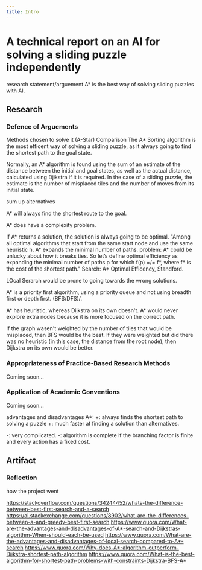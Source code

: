 ```yaml
---
title: Intro
---
```


# A technical report on an AI for solving a sliding puzzle independently

research statement/arguement
A* is the best way of solving sliding puzzles with AI.

## Research

### Defence of Arguements

Methods chosen to solve it (A-Star)
Comparison
The A* Sorting algorithm is the most efficent way of solving a sliding puzzle, as it always going to find the shortest path to the goal state.

Normally, an A* algorithm is found using the sum of an estimate of the distance between the initial and goal states, as well as the actual distance, calculated using Djikstra if it is required.
In the case of a sliding puzzle, the estimate is the number of misplaced tiles and the number of moves from its initial state.

sum up alternatives

A* will always find the shortest route to the goal.

A* does have a complexity problem.

If A* returns a solution, the solution is always going to be optimal.
"Among all optimal algorithms that start from the same start node and use the same heuristic h, A* expands the minimal number of paths.
problem: A* could be unlucky about how it breaks ties.
So let’s define optimal efficiency as expanding the minimal number of paths p for which f(p) =/= f*, where f* is the cost of the shortest path." Search: A* Optimal Efficency, Standford.

LOcal Serarch would be prone to going towards the wrong solutions.

A* is a priority first algorithm, using a priority queue and not using breadth first or depth first. (BFS/DFS)/.

A* has heuristic, whereas Dijkstra on its own doesn't.  A* would never explore extra nodes because it is more focused on the correct path.

If the graph wasen't weighted by the number of tiles that would be misplaced, then BFS would be the best. If they were weighted but did there was no heuristic (in this case, the distance from the root node), then Dijkstra on its own would be better.


### Appropriateness of Practice-Based Research Methods
Coming soon...

### Application of Academic Conventions
Coming soon...


advantages and disadvantages
A*:
+: always finds the shortest path to solving a puzzle
+: much faster at finding a solution than alternatives.

-: very complicated.
-: algorithm is complete if the branching factor is finite and every action has a fixed cost.


## Artifact

### Reflection
how the project went

https://stackoverflow.com/questions/34244452/whats-the-difference-between-best-first-search-and-a-search
https://ai.stackexchange.com/questions/8902/what-are-the-differences-between-a-and-greedy-best-first-search
https://www.quora.com/What-are-the-advantages-and-disadvantages-of-A*-search-and-Dijkstras-algorithm-When-should-each-be-used
https://www.quora.com/What-are-the-advantages-and-disadvantages-of-local-search-compared-to-A*-search
https://www.quora.com/Why-does-A*-algorithm-outperform-Dijkstra-shortest-path-algorithm
https://www.quora.com/What-is-the-best-algorithm-for-shortest-path-problems-with-constraints-Dijkstra-BFS-A*